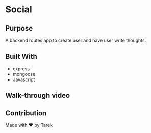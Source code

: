 # Social

## Purpose

A backend routes app to create user and have user write thoughts.

## Built With

- express
- mongoose
- Javascript

## Walk-through video

## Contribution

Made with ❤️ by Tarek
